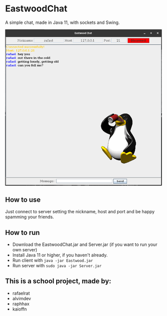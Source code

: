 # EastwoodChat
A simple chat, made in Java 11, with sockets and Swing.

![img.png](img%2Fimg.png)

## How to use
Just connect to server setting the nickname, host and port and be happy spamming your friends.



## How to run
* Download the EastwoodChat.jar and Server.jar (if you want to run your own server)
* Install Java 11 or higher, if you haven't already.
* Run client with `java -jar Eastwood.jar`
* Run server with `sudo java -jar Server.jar`


## This is a school project, made by:
* rafaelrat
* alvimdev
* raphhax
* kaioffn
